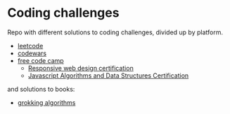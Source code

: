 # Coding challenges
Repo with different solutions to coding challenges, divided up by platform.
- [leetcode](https://leetcode.com/)
- [codewars](https://www.codewars.com/)
- [free code camp](https://www.freecodecamp.org/learn)
  - [Responsive web design certification](https://www.freecodecamp.org/certification/jana_z/responsive-web-design)
  - [Javascript Algorithms and Data Structures Certification](https://www.freecodecamp.org/certification/jana_z/javascript-algorithms-and-data-structures)  
  
and solutions to books:
- [grokking algorithms](https://www.manning.com/books/grokking-algorithms)
